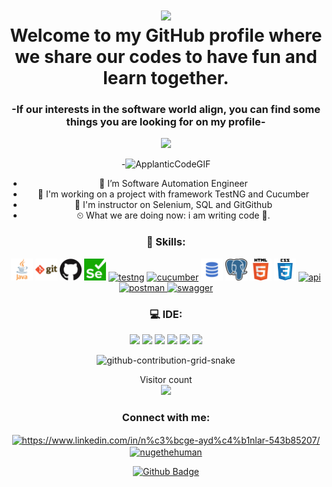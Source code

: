 <div align="center">
 <h1> <img src="https://gprm.itsvg.in/logo.png" width="80px"><br/>Welcome to my GitHub profile where we share our codes to have fun and learn together.</h1>




<h3 align="center"> -If our interests in the software world align, you can find some things you are looking for on my profile- </h3>

<p align="center">
  <a href="https://github.com/DenverCoder1/readme-typing-svg"><img src="https://readme-typing-svg.demolab.com/?lines=Full%20Stack%20Automation%20Engineer;Muzaffer%20Ugur;&font=Fira%20Code&center=true&color=f75c7e&vCenter=true&size=22&pause=1000&width=575&duration=2500"></a>
</p>
                                                                                               
                                                                                               
                                                                                               
 -![ApplanticCodeGIF](https://user-images.githubusercontent.com/111305287/229144935-e1a353f6-df4e-4b52-9ce4-122bcffd13ac.gif)
                                                                                               
                                                                                               
                                                                                               
                                                                                               
- 🔭 I’m Software Automation Engineer                                                                           
- 🌱 I'm working on a project with framework TestNG and Cucumber
- 🌱 I'm instructor on Selenium, SQL and GitGithub      
- ⏲ What we are doing now: i am writing code 🚀.



### 🚀 Skills:

[<img height="35" width="35" src="https://raw.githubusercontent.com/github/explore/5b3600551e122a3277c2c5368af2ad5725ffa9a1/topics/java/java.png">][java]
<img height="35" width="35" src="https://raw.githubusercontent.com/github/explore/5b3600551e122a3277c2c5368af2ad5725ffa9a1/topics/git/git.png">
[<img height="35" width="35" src="https://raw.githubusercontent.com/github/explore/5b3600551e122a3277c2c5368af2ad5725ffa9a1/topics/github/github.png">][github]
[<img height="35" width="35" src="https://raw.githubusercontent.com/github/explore/5b3600551e122a3277c2c5368af2ad5725ffa9a1/topics/selenium/selenium.png">][selenium]
<a href="https://testng.org/doc/" target="_blank"><img src="https://blogs.perficient.com/files/2014/08/TestNG.png" alt="testng" width="45" height="45" /></a>
[<img src="https://camo.githubusercontent.com/1ddd9fb2dbbafa4b0282cd20342f7bf9c6ce21bef5c3f5e0db7aa59c50f909b0/68747470733a2f2f656e637279707465642d74626e302e677374617469632e636f6d2f696d616765733f713d74626e3a414e643947635345466d6848766e365752626c3658696550595f7551484262565a557a5279744975514126757371703d434155" alt="cucumber" width="40" height="40" data-canonical-src="https://encrypted-tbn0.gstatic.com/images?q=tbn:ANd9GcSEFmhHvn6WRbl6XiePY_uQHBbVZUzRytIuQA&amp;usqp=CAU" style="max-width: 100%;">][cucumber]
[<img width="35" src="https://raw.githubusercontent.com/github/explore/80688e429a7d4ef2fca1e82350fe8e3517d3494d/topics/sql/sql.png" />][sql]
[<img width="35" src="https://raw.githubusercontent.com/github/explore/80688e429a7d4ef2fca1e82350fe8e3517d3494d/topics/postgresql/postgresql.png" />][postgresql]
[<img height="35" width="35" src="https://raw.githubusercontent.com/github/explore/5b3600551e122a3277c2c5368af2ad5725ffa9a1/topics/html/html.png">][html]
<img src="https://raw.githubusercontent.com/devicons/devicon/master/icons/css3/css3-original-wordmark.svg" alt="css3" width="35" height="35" />
<a href="https://www.api.com" target="_blank" rel="noreferrer"> <img src="https://encrypted-tbn0.gstatic.com/images?q=tbn:ANd9GcQFpswKqlwex1UtYOHT6cWIVsJ3dQfEg__lFQ&usqp=CAU" alt="api" width="30" height="30"/> </a>
<a href="https://postman.com" target="_blank" rel=”noopener”> <img src="https://www.vectorlogo.zone/logos/getpostman/getpostman-icon.svg" alt="postman" width="30" height="30"/> </a>
<a href="https://swagger.io/" target="_blank" rel=”noopener”> <img src="https://encrypted-tbn0.gstatic.com/images?q=tbn:ANd9GcT2-qHhkU65OgRkaxFh1vRF4ycDfUOznjs7cEu5aXbMwWCYpNUMNPfDcL9Fox0a3_mbtAY&usqp=CAU" alt="swagger" width="30" height="30"/> </a>



[vsCode]: https://code.visualstudio.com/
[java]: https://www.java.com/
[selenium]: https://www.selenium.dev/
[postgresql]: https://www.postgresql.org/
[sql]: https://www.w3schools.com/sql/
[html]: https://www.w3schools.com/html/
[github]: https://https://github.com/AliihsanSen
[cucumber]: https://cucumber.io/


### 💻 IDE:
![](https://img.shields.io/badge/Editor-Eclipse-informational?style=flat&logo=eclipse&logoColor=white&color=blue)
![](https://img.shields.io/badge/Editor-IntellijIdea-informational?style=flat&logo=intellijidea&logoColor=white&color=orange)
![](https://img.shields.io/badge/Editor-VisualStudioCode-informational?style=flat&logo=visualstudiocode&logoColor=white&color=green)
![](https://img.shields.io/badge/Editor-Jira-informational?style=flat&logo=Jira&logoColor=white&color=peach)
![](https://img.shields.io/badge/API-Swagger-informational?style=flat&logo=swagger&logoColor=white&color=yellow)
![](https://img.shields.io/badge/API-Postman-informational?style=flat&logo=postman&logoColor=white&color=purple)



![github-contribution-grid-snake](https://user-images.githubusercontent.com/111094912/192098018-b1d8de39-fbc5-4831-aad0-177a57021cb1.gif)


  <p align="center"> 
  Visitor count<br>
   <img src="https://profile-counter.glitch.me/AliihsanSen/count.svg" />
</p>
 
 <h3 align="middle">Connect with me:</h3>
<p align="middle">
<a href="https://linkedin.com/in/https://www.linkedin.com/in/n%c3%bcge-ayd%c4%b1nlar-543b85207/" target="blank"><img align="center" src="https://raw.githubusercontent.com/rahuldkjain/github-profile-readme-generator/master/src/images/icons/Social/linked-in-alt.svg" alt="https://www.linkedin.com/in/n%c3%bcge-ayd%c4%b1nlar-543b85207/" height="30" width="40" /></a>
<a href="https://instagram.com/nugethehuman" target="blank"><img align="center" src="https://raw.githubusercontent.com/rahuldkjain/github-profile-readme-generator/master/src/images/icons/Social/instagram.svg" alt="nugethehuman" height="30" width="40" /></a>
</p>

[![Github Badge](https://img.shields.io/badge/-Github-000?style=quare&labelColor=000&logo=Github&logoColor=white&link=link)](link)
 
 
